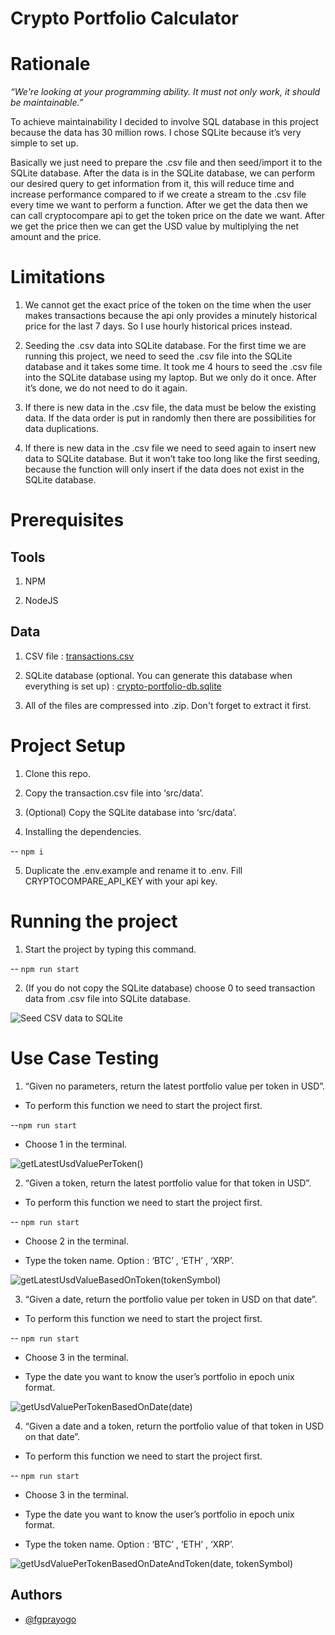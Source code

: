 # Crypto Portfolio Calculator

# Rationale

*“We're looking at your programming ability. It must not only work, it should be maintainable.”*

To achieve maintainability I decided to involve SQL database in this project because the data has 30 million rows. I chose SQLite because it’s very simple to set up.

Basically we just need to prepare the .csv file and then seed/import it to the SQLite database. After the data is in the SQLite database, we can perform our desired query to get information from it, this will reduce time and increase performance compared to if we create a stream to the .csv file every time we want to perform a function. After we get the data then we can call cryptocompare api to get the token price on the date we want. After we get the price then we can get the USD value by multiplying the net amount and the price.

# Limitations

1. We cannot get the exact price of the token on the time when the user makes transactions because the api only provides a minutely historical price for the last 7 days. So I use hourly historical prices instead.

2. Seeding the .csv data into SQLite database. For the first time we are running this project, we need to seed the .csv file into the SQLite database and it takes some time. It took me 4 hours to seed the .csv file into the SQLite database using my laptop. But we only do it once. After it’s done, we do not need to do it again.

3. If there is new data in the .csv file, the data must be below the existing data. If the data order is put in randomly then there are possibilities for data duplications.

4. If there is new data in the .csv file we need to seed again to insert new data to SQLite database. But it won’t take too long like the first seeding, because the function will only insert if the data does not exist in the SQLite database.

# Prerequisites

## Tools

1. NPM

2. NodeJS

## Data

1. CSV file : [transactions.csv](https://s3-ap-southeast-1.amazonaws.com/static.propine.com/transactions.csv.zip)

2. SQLite database (optional. You can generate this database when everything is set up) : [crypto-portfolio-db.sqlite](https://drive.google.com/file/d/12M4K2tVOEXat01DYOSVMOlUhNn1-dFkV/view?usp=share_link)

3. All of the files are compressed into .zip. Don't forget to extract it first.

# Project Setup

1. Clone this repo.

2. Copy the transaction.csv file into ‘src/data’.

3. (Optional) Copy the SQLite database into ‘src/data’.

4. Installing the dependencies.

-- `npm i`

5. Duplicate the .env.example and rename it to .env. Fill CRYPTOCOMPARE_API_KEY with your api key.

# Running the project
  
1. Start the project by typing this command.

-- `npm run start`

2. (If you do not copy the SQLite database) choose 0 to seed transaction data from .csv file into SQLite database.

![Seed CSV data to SQLite](docs/images/0.png)

# Use Case Testing

1. “Given no parameters, return the latest portfolio value per token in USD”.

- To perform this function we need to start the project first.

--`npm run start`

- Choose 1 in the terminal.

![ getLatestUsdValuePerToken()](docs/images/1.png)

2. “Given a token, return the latest portfolio value for that token in USD”.

- To perform this function we need to start the project first.

-- `npm run start`

- Choose 2 in the terminal.

- Type the token name. Option : ‘BTC’ , ‘ETH’ , ‘XRP’.

![getLatestUsdValueBasedOnToken(tokenSymbol)](docs/images/2.png)

3. “Given a date, return the portfolio value per token in USD on that date”.

- To perform this function we need to start the project first.

-- `npm run start`

- Choose 3 in the terminal.

- Type the date you want to know the user’s portfolio in epoch unix format.

![getUsdValuePerTokenBasedOnDate(date)](docs/images/3.png)

4. “Given a date and a token, return the portfolio value of that token in USD on that date”.

- To perform this function we need to start the project first.

-- `npm run start`

- Choose 3 in the terminal.

- Type the date you want to know the user’s portfolio in epoch unix format.

- Type the token name. Option : ‘BTC’ , ‘ETH’ , ‘XRP’.

![getUsdValuePerTokenBasedOnDateAndToken(date, tokenSymbol)](docs/images/4.png)

## Authors

- [@fgprayogo](https://www.github.com/fgprayogo)